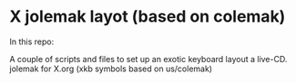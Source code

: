 X jolemak layot (based on colemak)
==================================

In this repo:

A couple of scripts and files to set up an exotic keyboard layout a live-CD.
jolemak for X.org (xkb symbols based on us/colemak)
